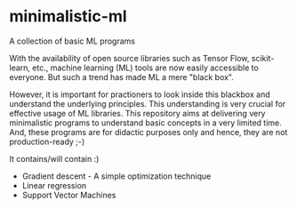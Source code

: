 # minimalistic-ml
A collection of basic ML programs

With the availability of open source libraries such as Tensor Flow, scikit-learn, etc., machine learning (ML) tools are now easily accessible to 
everyone. But such a trend has made ML a mere "black box". 

However, it is important for practioners to look inside this blackbox and understand the underlying principles. This understanding is very
crucial for effective usage of ML libraries.
This repository aims at delivering very minimalistic programs to understand basic concepts in a very limited time.
And, these programs are for didactic purposes only and hence, they are not production-ready ;-)

It contains/will contain :)

- Gradient descent - A simple optimization technique
- Linear regression
- Support Vector Machines

